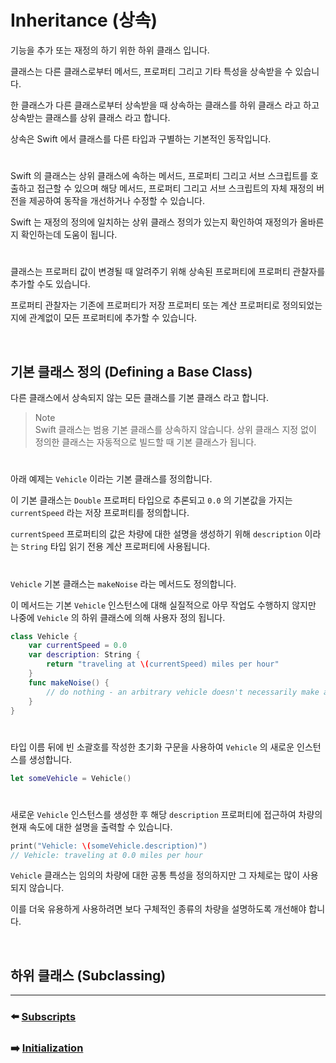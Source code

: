 # Inheritance (상속)

기능을 추가 또는 재정의 하기 위한 하위 클래스 입니다.

클래스는 다른 클래스로부터 메서드, 프로퍼티 그리고 기타 특성을 상속받을 수 있습니다.

한 클래스가 다른 클래스로부터 상속받을 때 상속하는 클래스를 하위 클래스 라고 하고 상속받는 클래스를 상위 클래스 라고 합니다.

상속은 Swift 에서 클래스를 다른 타입과 구별하는 기본적인 동작입니다.

#

Swift 의 클래스는 상위 클래스에 속하는 메서드, 프로퍼티 그리고 서브 스크립트를 호출하고 접근할 수 있으며 해당 메서드, 프로퍼티 그리고 서브 스크립트의 자체 재정의 버전을 제공하여 동작을 개선하거나 수정할 수 있습니다.

Swift 는 재정의 정의에 일치하는 상위 클래스 정의가 있는지 확인하여 재정의가 올바른지 확인하는데 도움이 됩니다.

#

클래스는 프로퍼티 값이 변경될 때 알려주기 위해 상속된 프로퍼티에 프로퍼티 관찰자를 추가할 수도 있습니다.

프로퍼티 관찰자는 기존에 프로퍼티가 저장 프로퍼티 또는 계산 프로퍼티로 정의되었는지에 관계없이 모든 프로퍼티에 추가할 수 있습니다.

<br>

## 기본 클래스 정의 (Defining a Base Class)

다른 클래스에서 상속되지 않는 모든 클래스를 기본 클래스 라고 합니다.

> Note    
> Swift 클래스는 범용 기본 클래스를 상속하지 않습니다.
> 상위 클래스 지정 없이 정의한 클래스는 자동적으로 빌드할 때 기본 클래스가 됩니다.

#

아래 예제는 `Vehicle` 이라는 기본 클래스를 정의합니다.

이 기본 클래스는 `Double` 프로퍼티 타입으로 추론되고 `0.0` 의 기본값을 가지는 `currentSpeed` 라는 저장 프로퍼티를 정의합니다.

`currentSpeed` 프로퍼티의 값은 차량에 대한 설명을 생성하기 위해 `description` 이라는 `String` 타입 읽기 전용 계산 프로퍼티에 사용됩니다.

#

`Vehicle` 기본 클래스는 `makeNoise` 라는 메서드도 정의합니다.

이 메서드는 기본 `Vehicle` 인스턴스에 대해 실질적으로 아무 작업도 수행하지 않지만 나중에 `Vehicle` 의 하위 클래스에 의해 사용자 정의 됩니다.

~~~ swift
class Vehicle {
    var currentSpeed = 0.0
    var description: String {
        return "traveling at \(currentSpeed) miles per hour"
    }
    func makeNoise() {
        // do nothing - an arbitrary vehicle doesn't necessarily make a noise
    }
}
~~~

#

타입 이름 뒤에 빈 소괄호를 작성한 초기화 구문을 사용하여 `Vehicle` 의 새로운 인스턴스를 생성합니다.

~~~ swift
let someVehicle = Vehicle()
~~~

#

새로운 `Vehicle` 인스턴스를 생성한 후 해당 `description` 프로퍼티에 접근하여 차량의 현재 속도에 대한 설명을 출력할 수 있습니다.

~~~ swift
print("Vehicle: \(someVehicle.description)")
// Vehicle: traveling at 0.0 miles per hour
~~~

`Vehicle` 클래스는 임의의 차량에 대한 공통 특성을 정의하지만 그 자체로는 많이 사용되지 않습니다.

이를 더욱 유용하게 사용하려면 보다 구체적인 종류의 차량을 설명하도록 개선해야 합니다.

<br>

## 하위 클래스 (Subclassing)

























***

### ⬅️ [Subscripts](https://github.com/Developer-Nova/Swift-Documentation/blob/main/Swift%20Documentation/2.Language%20Guide/12.Subscripts.md)

### ➡️ [Initialization](https://github.com/Developer-Nova/Swift-Documentation/blob/main/Swift%20Documentation/2.Language%20Guide/14.Initialization.md)
